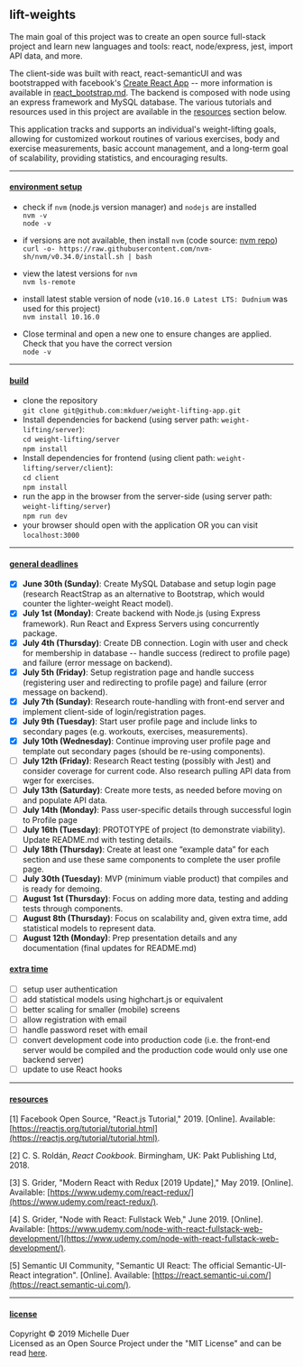 ## **lift**-weights
The main goal of this project was to create an open source full-stack project and learn new languages and tools: react, node/express, jest, import API data, and more.

The client-side was built with react, react-semanticUI and was bootstrapped with facebook's [Create React App](https://github.com/facebook/create-react-app) -- more information is available in [react\_bootstrap.md](/server/client/react_bootstrap.md). The backend is composed with node using an express framework and MySQL database. The various tutorials and resources used in this project are available in the [resources](#resources) section below.

This application tracks and supports an individual's weight-lifting goals, allowing for customized workout routines of various exercises, body and exercise measurements, basic account management, and a long-term goal of scalability, providing statistics, and encouraging results.



---

#### [environment setup](#setup)

* check if `nvm` (node.js version manager) and `nodejs` are installed  
`nvm -v`  
`node -v`  

* if versions are not available, then install `nvm` (code source: [nvm repo](https://github.com/nvm-sh/nvm))   
`curl -o- https://raw.githubusercontent.com/nvm-sh/nvm/v0.34.0/install.sh | bash`  

* view the latest versions for `nvm `  
`nvm ls-remote`  

* install latest stable version of node (`v10.16.0 Latest LTS: Dudnium` was used for this project)  
`nvm install 10.16.0 ` 

* Close terminal and open a new one to ensure changes are applied. Check that you have the correct version  
`node -v  `

---

#### [build](#build)

* clone the repository   
`git clone git@github.com:mkduer/weight-lifting-app.git ` 
* Install dependencies for backend (using server path: `weight-lifting/server`):  
  `cd weight-lifting/server `  
  `npm install`
* Install dependencies for frontend (using client path: `weight-lifting/server/client`):  
  `cd client `  
  `npm install`
* run the app in the browser from the server-side (using server path: `weight-lifting/server`)  
  `npm run dev`  
* your browser should open with the application OR you can visit `localhost:3000`

---

#### [general deadlines](#deadlines)

- [x] **June 30th (Sunday)**: Create MySQL Database and setup login page (research ReactStrap as an alternative to Bootstrap, which would counter the lighter-weight React model).
- [x] **July 1st (Monday)**: Create backend with Node.js (using Express framework). Run React and Express Servers using concurrently package.
- [x] **July 4th (Thursday)**: Create DB connection. Login with user and check for membership in database -- handle success (redirect to profile page) and failure (error message on backend). 
- [x] **July 5th (Friday)**: Setup registration page and handle success (registering user and redirecting to profile page) and failure (error message on backend).
- [x] **July 7th (Sunday)**: Research route-handling with front-end server and implement client-side of login/registration pages.
- [x] **July 9th (Tuesday)**: Start user profile page and include links to secondary pages (e.g. workouts, exercises, measurements).
- [x] **July 10th (Wednesday)**: Continue improving user profile page and template out secondary pages (should be re-using components).
- [ ] **July 12th (Friday)**: Research React testing (possibly with Jest) and consider coverage for current code. Also research pulling API data from wger for exercises.
- [ ] **July 13th (Saturday)**: Create more tests, as needed before moving on and populate API data.
- [ ] **July 14th (Monday)**: Pass user-specific details through successful login to Profile page
- [ ] **July 16th (Tuesday)**: PROTOTYPE of project (to demonstrate viability). Update README.md with testing details.
- [ ] **July 18th (Thursday)**: Create at least one “example data” for each section and use these same components to complete the user profile page.
- [ ] **July 30th (Tuesday)**: MVP (minimum viable product) that compiles and is ready for demoing.
- [ ] **August 1st (Thursday)**: Focus on adding more data, testing and adding tests through components. 
- [ ] **August 8th (Thursday)**: Focus on scalability and, given extra time, add statistical models to represent data.
- [ ] **August 12th (Monday)**: Prep presentation details and any documentation (final updates for README.md)

#### [extra time](#extras)
- [ ] setup user authentication
- [ ] add statistical models using highchart.js or equivalent
- [ ] better scaling for smaller (mobile) screens
- [ ] allow registration with email 
- [ ] handle password reset with email
- [ ] convert development code into production code (i.e. the front-end server would be compiled and the production code would only use one backend server)
- [ ] update to use React hooks
---

#### [resources](#resources)

[1] Facebook Open Source, "React.js Tutorial," 2019. [Online]. Available: [https://reactjs.org/tutorial/tutorial.html](https://reactjs.org/tutorial/tutorial.html).  

[2] C. S. Roldán, *React Cookbook*. Birmingham, UK: Pakt Publishing Ltd, 2018.  

[3] S. Grider, "Modern React with Redux [2019 Update]," May 2019. [Online]. Available: [https://www.udemy.com/react-redux/](https://www.udemy.com/react-redux/).  

[4] S. Grider, "Node with React: Fullstack Web," June 2019. [Online]. Available: [https://www.udemy.com/node-with-react-fullstack-web-development/](https://www.udemy.com/node-with-react-fullstack-web-development/).  

[5] Semantic UI Community, "Semantic UI React: The official Semantic-UI-React integration". [Online]. Available: [https://react.semantic-ui.com/](https://react.semantic-ui.com/).

---

#### [license](#license)

Copyright © 2019 Michelle Duer  
Licensed as an Open Source Project under the "MIT License" and can be read [here](LICENSE-MIT).